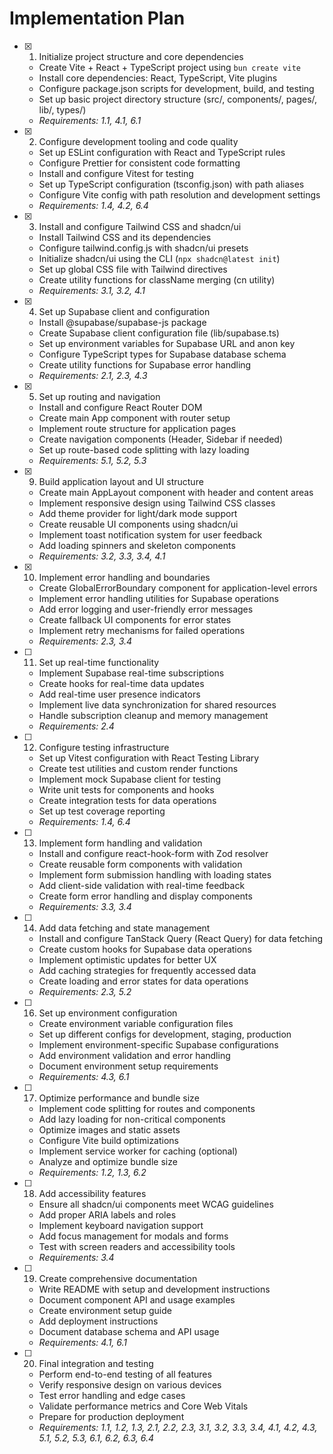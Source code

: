 # Implementation Plan

- [x] 1. Initialize project structure and core dependencies
  - Create Vite + React + TypeScript project using `bun create vite`
  - Install core dependencies: React, TypeScript, Vite plugins
  - Configure package.json scripts for development, build, and testing
  - Set up basic project directory structure (src/, components/, pages/, lib/, types/)
  - _Requirements: 1.1, 4.1, 6.1_

- [x] 2. Configure development tooling and code quality
  - Set up ESLint configuration with React and TypeScript rules
  - Configure Prettier for consistent code formatting
  - Install and configure Vitest for testing
  - Set up TypeScript configuration (tsconfig.json) with path aliases
  - Configure Vite config with path resolution and development settings
  - _Requirements: 1.4, 4.2, 6.4_

- [x] 3. Install and configure Tailwind CSS and shadcn/ui
  - Install Tailwind CSS and its dependencies
  - Configure tailwind.config.js with shadcn/ui presets
  - Initialize shadcn/ui using the CLI (`npx shadcn@latest init`)
  - Set up global CSS file with Tailwind directives
  - Create utility functions for className merging (cn utility)
  - _Requirements: 3.1, 3.2, 4.1_

- [x] 4. Set up Supabase client and configuration
  - Install @supabase/supabase-js package
  - Create Supabase client configuration file (lib/supabase.ts)
  - Set up environment variables for Supabase URL and anon key
  - Configure TypeScript types for Supabase database schema
  - Create utility functions for Supabase error handling
  - _Requirements: 2.1, 2.3, 4.3_

- [x] 5. Set up routing and navigation
  - Install and configure React Router DOM
  - Create main App component with router setup
  - Implement route structure for application pages
  - Create navigation components (Header, Sidebar if needed)
  - Set up route-based code splitting with lazy loading
  - _Requirements: 5.1, 5.2, 5.3_

- [x] 9. Build application layout and UI structure
  - Create main AppLayout component with header and content areas
  - Implement responsive design using Tailwind CSS classes
  - Add theme provider for light/dark mode support
  - Create reusable UI components using shadcn/ui
  - Implement toast notification system for user feedback
  - Add loading spinners and skeleton components
  - _Requirements: 3.2, 3.3, 3.4, 4.1_

- [x] 10. Implement error handling and boundaries
  - Create GlobalErrorBoundary component for application-level errors
  - Implement error handling utilities for Supabase operations
  - Add error logging and user-friendly error messages
  - Create fallback UI components for error states
  - Implement retry mechanisms for failed operations
  - _Requirements: 2.3, 3.4_

- [ ] 11. Set up real-time functionality
  - Implement Supabase real-time subscriptions
  - Create hooks for real-time data updates
  - Add real-time user presence indicators
  - Implement live data synchronization for shared resources
  - Handle subscription cleanup and memory management
  - _Requirements: 2.4_

- [ ] 12. Configure testing infrastructure
  - Set up Vitest configuration with React Testing Library
  - Create test utilities and custom render functions
  - Implement mock Supabase client for testing
  - Write unit tests for components and hooks
  - Create integration tests for data operations
  - Set up test coverage reporting
  - _Requirements: 1.4, 6.4_

- [ ] 13. Implement form handling and validation
  - Install and configure react-hook-form with Zod resolver
  - Create reusable form components with validation
  - Implement form submission handling with loading states
  - Add client-side validation with real-time feedback
  - Create form error handling and display components
  - _Requirements: 3.3, 3.4_

- [ ] 14. Add data fetching and state management
  - Install and configure TanStack Query (React Query) for data fetching
  - Create custom hooks for Supabase data operations
  - Implement optimistic updates for better UX
  - Add caching strategies for frequently accessed data
  - Create loading and error states for data operations
  - _Requirements: 2.3, 5.2_



- [ ] 16. Set up environment configuration
  - Create environment variable configuration files
  - Set up different configs for development, staging, production
  - Implement environment-specific Supabase configurations
  - Add environment validation and error handling
  - Document environment setup requirements
  - _Requirements: 4.3, 6.1_

- [ ] 17. Optimize performance and bundle size
  - Implement code splitting for routes and components
  - Add lazy loading for non-critical components
  - Optimize images and static assets
  - Configure Vite build optimizations
  - Implement service worker for caching (optional)
  - Analyze and optimize bundle size
  - _Requirements: 1.2, 1.3, 6.2_

- [ ] 18. Add accessibility features
  - Ensure all shadcn/ui components meet WCAG guidelines
  - Add proper ARIA labels and roles
  - Implement keyboard navigation support
  - Add focus management for modals and forms
  - Test with screen readers and accessibility tools
  - _Requirements: 3.4_

- [ ] 19. Create comprehensive documentation
  - Write README with setup and development instructions
  - Document component API and usage examples
  - Create environment setup guide
  - Add deployment instructions
  - Document database schema and API usage
  - _Requirements: 4.1, 6.1_

- [ ] 20. Final integration and testing
  - Perform end-to-end testing of all features
  - Verify responsive design on various devices
  - Test error handling and edge cases
  - Validate performance metrics and Core Web Vitals
  - Prepare for production deployment
  - _Requirements: 1.1, 1.2, 1.3, 2.1, 2.2, 2.3, 3.1, 3.2, 3.3, 3.4, 4.1, 4.2, 4.3, 5.1, 5.2, 5.3, 6.1, 6.2, 6.3, 6.4_